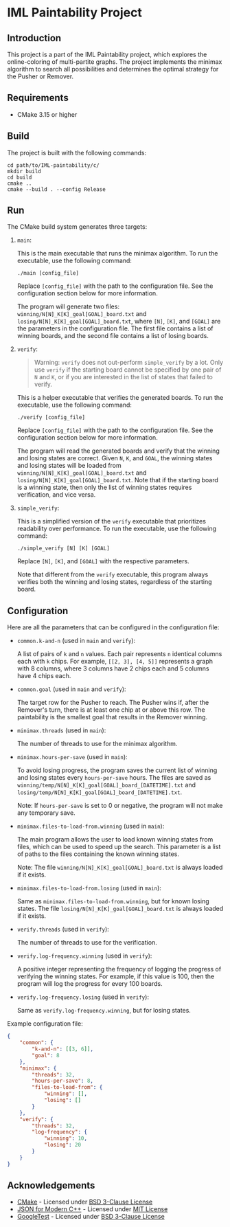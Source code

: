 # IML Paintability Project

## Introduction
This project is a part of the IML Paintability project, which explores the online-coloring of multi-partite graphs.
The project implements the minimax algorithm to search all possibilities and determines the optimal strategy for the Pusher or Remover.

## Requirements
- CMake 3.15 or higher

## Build
The project is built with the following commands:
```shell
cd path/to/IML-paintability/c/
mkdir build
cd build
cmake ..
cmake --build . --config Release
```

## Run
The CMake build system generates three targets:

1. `main`:

    This is the main executable that runs the minimax algorithm.
    To run the executable, use the following command:
    ```shell
    ./main [config_file]
    ```
    Replace `[config_file]` with the path to the configuration file.
    See the configuration section below for more information.

    The program will generate two files: `winning/N[N]_K[K]_goal[GOAL]_board.txt` and `losing/N[N]_K[K]_goal[GOAL]_board.txt`,
    where `[N]`, `[K]`, and `[GOAL]` are the parameters in the configuration file.
    The first file contains a list of winning boards, and the second file contains a list of losing boards.

2. `verify`:

    > Warning: `verify` does not out-perform `simple_verify` by a lot.
      Only use `verify` if the starting board cannot be specified by one pair of `N` and `K`, or if you are interested in the list of states that failed to verify.

    This is a helper executable that verifies the generated boards.
    To run the executable, use the following command:
    ```shell
    ./verify [config_file]
    ```
    Replace `[config_file]` with the path to the configuration file.
    See the configuration section below for more information.

    The program will read the generated boards and verify that the winning and losing states are correct.
   Given `N`, `K`, and `GOAL`, the winning states and losing states will be loaded from `winning/N[N]_K[K]_goal[GOAL]_board.txt` and `losing/N[N]_K[K]_goal[GOAL]_board.txt`.
    Note that if the starting board is a winning state, then only the list of winning states requires verification, and vice versa.

3. `simple_verify`:

    This is a simplified version of the `verify` executable that prioritizes readability over performance.
    To run the executable, use the following command:
    ```shell
    ./simple_verify [N] [K] [GOAL]
    ```
    Replace `[N]`, `[K]`, and `[GOAL]` with the respective parameters.

    Note that different from the `verify` executable, this program always verifies both the winning and losing states, regardless of the starting board.

## Configuration
Here are all the parameters that can be configured in the configuration file:
- `common.k-and-n` (used in `main` and `verify`):

    A list of pairs of `k` and `n` values. Each pair represents `n` identical columns each with `k` chips.
    For example, `[[2, 3], [4, 5]]` represents a graph with 8 columns, where 3 columns have 2 chips each and 5 columns have 4 chips each.

- `common.goal` (used in `main` and `verify`):

    The target row for the Pusher to reach. The Pusher wins if, after the Remover's turn, there is at least one chip at or above this row.
    The paintability is the smallest goal that results in the Remover winning.

- `minimax.threads` (used in `main`):

    The number of threads to use for the minimax algorithm.

- `minimax.hours-per-save` (used in `main`):

    To avoid losing progress, the program saves the current list of winning and losing states every `hours-per-save` hours.
    The files are saved as `winning/temp/N[N]_K[K]_goal[GOAL]_board_[DATETIME].txt` and `losing/temp/N[N]_K[K]_goal[GOAL]_board_[DATETIME].txt`.

    Note: If `hours-per-save` is set to 0 or negative, the program will not make any temporary save.

- `minimax.files-to-load-from.winning` (used in `main`):

    The main program allows the user to load known winning states from files, which can be used to speed up the search.
    This parameter is a list of paths to the files containing the known winning states.

    Note: The file `winning/N[N]_K[K]_goal[GOAL]_board.txt` is always loaded if it exists.

- `minimax.files-to-load-from.losing` (used in `main`):

    Same as `minimax.files-to-load-from.winning`, but for known losing states. The file `losing/N[N]_K[K]_goal[GOAL]_board.txt` is always loaded if it exists.

- `verify.threads` (used in `verify`):

    The number of threads to use for the verification.

- `verify.log-frequency.winning` (used in `verify`):

    A positive integer representing the frequency of logging the progress of verifying the winning states.
    For example, if this value is 100, then the program will log the progress for every 100 boards.

- `verify.log-frequency.losing` (used in `verify`):

    Same as `verify.log-frequency.winning`, but for losing states.

Example configuration file:
```json
{
    "common": {
        "k-and-n": [[3, 6]],
        "goal": 8
    },
    "minimax": {
        "threads": 32,
        "hours-per-save": 8,
        "files-to-load-from": {
            "winning": [],
            "losing": []
        }
    },
    "verify": {
        "threads": 32,
        "log-frequency": {
            "winning": 10,
            "losing": 20
        }
    }
}
```

## Acknowledgements
- [CMake](https://cmake.org/) - Licensed under [BSD 3-Clause License](https://cmake.org/licensing/)
- [JSON for Modern C++](https://json.nlohmann.me/) - Licensed under [MIT License](https://json.nlohmann.me/home/license/)
- [GoogleTest](https://google.github.io/googletest) - Licensed under [BSD 3-Clause License](https://github.com/google/googletest/blob/main/LICENSE)
